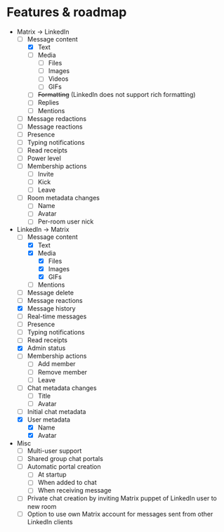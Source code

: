 # Features & roadmap

* Matrix → LinkedIn
  * [ ] Message content
    * [x] Text
    * [ ] Media
      * [ ] Files
      * [ ] Images
      * [ ] Videos
      * [ ] GIFs
    * [ ] ~~Formatting~~ (LinkedIn does not support rich formatting)
    * [ ] Replies
    * [ ] Mentions
  * [ ] Message redactions
  * [ ] Message reactions
  * [ ] Presence
  * [ ] Typing notifications
  * [ ] Read receipts
  * [ ] Power level
  * [ ] Membership actions
    * [ ] Invite
    * [ ] Kick
    * [ ] Leave
  * [ ] Room metadata changes
    * [ ] Name
    * [ ] Avatar
    * [ ] Per-room user nick
* LinkedIn → Matrix
  * [ ] Message content
    * [x] Text
    * [x] Media
      * [x] Files
      * [x] Images
      * [x] GIFs
    * [ ] Mentions
  * [ ] Message delete
  * [ ] Message reactions
  * [x] Message history
  * [ ] Real-time messages
  * [ ] Presence
  * [ ] Typing notifications
  * [ ] Read receipts
  * [x] Admin status
  * [ ] Membership actions
    * [ ] Add member
    * [ ] Remove member
    * [ ] Leave
  * [ ] Chat metadata changes
    * [ ] Title
    * [ ] Avatar
  * [ ] Initial chat metadata
  * [x] User metadata
    * [x] Name
    * [x] Avatar
* Misc
  * [ ] Multi-user support
  * [ ] Shared group chat portals
  * [ ] Automatic portal creation
    * [ ] At startup
    * [ ] When added to chat
    * [ ] When receiving message
  * [ ] Private chat creation by inviting Matrix puppet of LinkedIn user to new room
  * [ ] Option to use own Matrix account for messages sent from other LinkedIn clients
